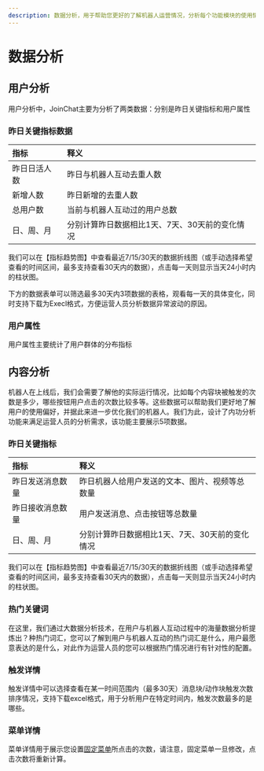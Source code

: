 ```yaml
---
description: 数据分析，用于帮助您更好的了解机器人运营情况，分析每个功能模块的使用情况，辅助进行相关流程及转化的改进。
---
```


# 数据分析

## 用户分析

用户分析中，JoinChat主要为分析了两类数据：分别是昨日关键指标和用户属性

### 昨日关键指标数据

| 指标 | 释义 |
| :--- | :--- |
| 昨日日活人数 | 昨日与机器人互动去重人数 |
| 新增人数 | 昨日新增的去重人数 |
| 总用户数 | 当前与机器人互动过的用户总数 |
| 日、周、月 | 分别计算昨日数据相比1天、7天、30天前的变化情况 |

我们可以在【指标趋势图】中查看最近7/15/30天的数据折线图（或手动选择希望查看的时间区间，最多支持查看30天内的数据），点击每一天则显示当天24小时内的柱状图。

下方的数据表单可以筛选最多30天内3项数据的表格，观看每一天的具体变化，同时支持下载为Execl格式，方便运营人员分析数据异常波动的原因。

### 用户属性

用户属性主要统计了用户群体的分布指标

## 内容分析

机器人在上线后，我们会需要了解他的实际运行情况，比如每个内容块被触发的次数是多少，哪些按钮用户点击的次数比较多等。这些数据可以帮助我们更好地了解用户的使用偏好，并据此来进一步优化我们的机器人。我们为此，设计了内功分析功能来满足运营人员的分析需求，该功能主要展示5项数据。

### 昨日关键指标

| 指标 | 释义 |
| :--- | :--- |
| 昨日发送消息数量 | 昨日机器人给用户发送的文本、图片、视频等总数量 |
| 昨日接收消息数量 | 用户发送消息、点击按钮等总数量 |
| 日、周、月 | 分别计算昨日数据相比1天、7天、30天前的变化情况 |

我们可以在【指标趋势图】中查看最近7/15/30天的数据折线图（或手动选择希望查看的时间区间，最多支持查看30天内的数据），点击每一天则显示当天24小时内的柱状图。

### 热门关键词

在这里，我们通过大数据分析技术，在用户与机器人互动过程中的海量数据分析提炼出？种热门词汇，您可以了解到用户与机器人互动的热门词汇是什么，用户最愿意表达的是什么，对此作为运营人员的您可以根据热门情况进行有针对性的配置。

### 触发详情

触发详情中可以选择查看在某一时间范围内（最多30天）消息块/动作块触发次数排序情况，支持下载excel格式，用于分析用户在特定时间内，触发次数最多的是哪些。

### 菜单详情

菜单详情用于展示您设置[固定菜单](zi-dong-hui-fu/gu-ding-cai-dan.md)所点击的次数，请注意，固定菜单一旦修改，点击次数将重新计算。



